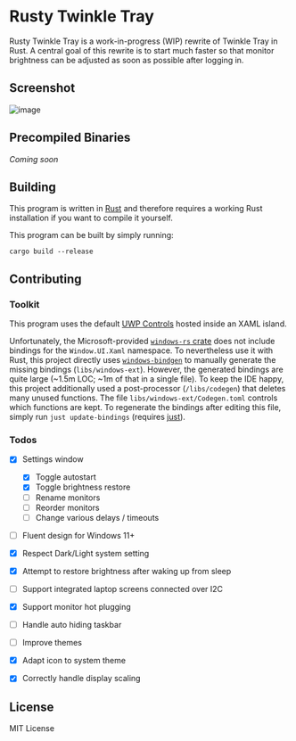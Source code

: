 # Rusty Twinkle Tray

Rusty Twinkle Tray is a work-in-progress (WIP) rewrite of Twinkle Tray in Rust. A central goal of this rewrite is to start much faster so that monitor brightness can be adjusted as soon as possible after logging in.

## Screenshot
![image](https://github.com/sidit77/rusty-twinkle-tray/assets/5053369/d4b3d3b3-fd2f-4e06-844e-dbae24b73046)

## Precompiled Binaries
*Coming soon*

## Building
This program is written in [Rust](https://www.rust-lang.org/) and therefore requires a working Rust installation if you want to compile it yourself.

This program can be built by simply running:
```shell
cargo build --release
```

## Contributing

### Toolkit
This program uses the default [UWP Controls](https://learn.microsoft.com/en-us/uwp/api/windows.ui.xaml.controls?view=winrt-22621) hosted inside an XAML island.

Unfortunately, the Microsoft-provided [`windows-rs` crate](https://microsoft.github.io/windows-docs-rs/doc/windows/) does not include bindings for the `Window.UI.Xaml` namespace. To nevertheless use it with Rust, this project directly uses [`windows-bindgen`](https://crates.io/crates/windows-bindgen) to manually generate the missing bindings (`libs/windows-ext`). However, the generated bindings are quite large (~1.5m LOC; ~1m of that in a single file). To keep the IDE happy, this project additionally used a post-processor (`/libs/codegen`) that deletes many unused functions. The file `libs/windows-ext/Codegen.toml` controls which functions are kept. To regenerate the bindings after editing this file, simply run `just update-bindings` (requires [just](https://github.com/casey/just)).

### Todos
- [x] Settings window
  - [x] Toggle autostart
  - [x] Toggle brightness restore
  - [ ] Rename monitors
  - [ ] Reorder monitors
  - [ ] Change various delays / timeouts
- [ ] Fluent design for Windows 11+
- [x] Respect Dark/Light system setting
- [x] Attempt to restore brightness after waking up from sleep
- [ ] Support integrated laptop screens connected over I2C
- [x] Support monitor hot plugging
- [ ] Handle auto hiding taskbar
- [ ] Improve themes
- [x] Adapt icon to system theme
- [x] Correctly handle display scaling


## License

MIT License
